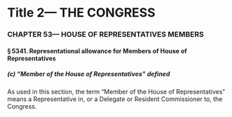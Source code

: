 
# Title 2— THE CONGRESS
### CHAPTER 53— HOUSE OF REPRESENTATIVES MEMBERS
#### § 5341. Representational allowance for Members of House of Representatives
##### (c) “Member of the House of Representatives” defined

As used in this section, the term “Member of the House of Representatives” means a Representative in, or a Delegate or Resident Commissioner to, the Congress.
